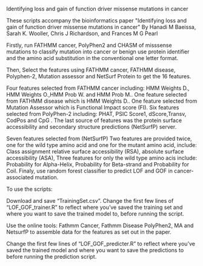 Identifying loss and gain of function driver missense mutations in cancer

These scripts accompany the bioinformatics paper "Identifying loss and gain of function driver missense mutations in cancer" By Hanadi M Baeissa, Sarah K. Wooller, Chris J Richardson, and Frances M G Pearl

Firstly, run FATHMM cancer, PolyPhen2 and CHASM of misssense mutations to classify mutation into cancer or benign use protein identifier and the amino acid substitution in the conventional one letter format.

Then, Select the features using FATHMM cancer, FATHMM disease, Polyphen-2, Mutation assessor and NetSurf Protein to get the 16 features.

Four features selected from FATHMM cancer including: HMM Weights D., HMM Weights O.,HMM Prob W. and HMM Prob M..
One feature selected from FATHMM disease which is HMM Weights D..
One feature selected from Mutation Assessor which is Functional Impact score (FI).
Six features selected from PolyPhen-2 including: PHAT, PSIC Score1, dScore,Transv, CodPos and CpG .
The last source of features was the protein surface accessibility and secondary structure predictions (NetSurfP) server.

Seven features selected from (NetSurfP) Two features are provided twice, one for the wild type amino acid and one for the mutant amino acid, include: Class assignment relative surface accessibility (RSA), absolute surface accessibility (ASA), Three features for only the wild type amino acis include: Probability for Alpha-Helix, Probability for Beta-strand and Probability for Coil.
Finaly, use random forest classifier to predict LOF and GOF in cancer- associated mutation.

To use the scripts:

Download and save “TrainingSet.csv”. Change the first few lines of “LOF_GOF_trainer.R” to reflect where you’ve saved the training set and where you want to save the trained model to, before running the script.

Use the online tools: Fathmm Cancer, Fathmm Disease PolyPhen2, MA and NetsurfP to assemble data for the features as set out in the paper.

Change the first few lines of “LOF_GOF_predicter.R” to reflect where you’ve saved the trained model and where you want to save the predictions to before running the prediction script.
